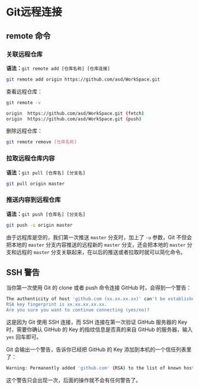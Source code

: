 # Git远程连接

## remote 命令

### 关联远程仓库

**语法：**`git remote add [仓库名称] [仓库连接]`

```bash
git remote add origin https://github.com/asd/WorkSpace.git
```

查看远程仓库：

```bash
git remote -v
```

```bash
origin  https://github.com/asd/WorkSpace.git (fetch)
origin  https://github.com/asd/WorkSpace.git (push)
```

删除远程仓库：

```bash
git remote remove [仓库名称]
```

### 拉取远程仓库内容

**语法：**`git pull [仓库名] [分支名]`

```bash
git pull origin master
```

### 推送内容到远程仓库

**语法：**`git push [仓库名] [分支名]`

```bash
git push -u origin master
```

由于远程库是空的，我们第一次推送 `master` 分支时，加上了 `-u` 参数，Git 不但会把本地的 `master` 分支内容推送的远程新的 `master` 分支，还会把本地的 `master` 分支和远程的 `master` 分支关联起来，在以后的推送或者拉取时就可以简化命令。

## SSH 警告

当你第一次使用 Git 的 clone 或者 push 命令连接 GitHub 时，会得到一个警告：

```bash
The authenticity of host 'github.com (xx.xx.xx.xx)' can't be established.
RSA key fingerprint is xx.xx.xx.xx.xx.
Are you sure you want to continue connecting (yes/no)?
```

这是因为 Git 使用 SSH 连接，而 SSH 连接在第一次验证 GitHub 服务器的 Key 时，需要你确认 GitHub 的 Key 的指纹信息是否真的来自 GitHub 的服务器，输入 `yes` 回车即可。

Git 会输出一个警告，告诉你已经把 GitHub 的 Key 添加到本机的一个信任列表里了：

```bash
Warning: Permanently added 'github.com' (RSA) to the list of known hosts.
```

这个警告只会出现一次，后面的操作就不会有任何警告了。

